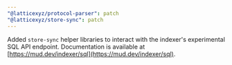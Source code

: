 ```yaml
---
"@latticexyz/protocol-parser": patch
"@latticexyz/store-sync": patch
---
```


Added `store-sync` helper libraries to interact with the indexer's experimental SQL API endpoint. Documentation is available at [https://mud.dev/indexer/sql](https://mud.dev/indexer/sql).
